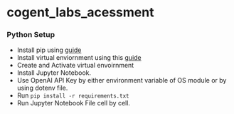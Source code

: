 # cogent_labs_acessment
### Python Setup
- Install pip using [guide](https://pip.pypa.io/en/stable/installation/)
- Install virtual enviornment using this [guide](https://virtualenv.pypa.io/en/latest/index.html)
- Create and Activate virtual envoirnment
- Install Jupyter Notebook.
- Use OpenAI API Key by either environment variable of OS module or by using dotenv file.
- Run `pip install -r requirements.txt`
- Run Jupyter Notebook File cell by cell.
